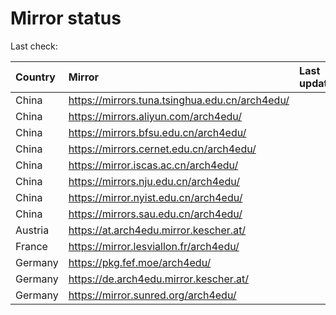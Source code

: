 <script src="./time.js"></script>
# Mirror status
Last check: <script type="text/javascript">localize(1710613375.9100435);</script>

|Country|Mirror|Last update|
|:------|:-----|:----------|
|China|https://mirrors.tuna.tsinghua.edu.cn/arch4edu/|<script type="text/javascript">localize(1710572156);</script>|
|China|https://mirrors.aliyun.com/arch4edu/|<script type="text/javascript">localize(1710572156);</script>|
|China|https://mirrors.bfsu.edu.cn/arch4edu/|<script type="text/javascript">localize(1710572156);</script>|
|China|https://mirrors.cernet.edu.cn/arch4edu/|<script type="text/javascript">localize(1710572156);</script>|
|China|https://mirror.iscas.ac.cn/arch4edu/|<script type="text/javascript">localize(1710572156);</script>|
|China|https://mirrors.nju.edu.cn/arch4edu/|<script type="text/javascript">localize(1710527409);</script>|
|China|https://mirror.nyist.edu.cn/arch4edu/|<script type="text/javascript">localize(1710572156);</script>|
|China|https://mirrors.sau.edu.cn/arch4edu/|<script type="text/javascript">localize(1710572156);</script>|
|Austria|https://at.arch4edu.mirror.kescher.at/|<script type="text/javascript">localize(1710572156);</script>|
|France|https://mirror.lesviallon.fr/arch4edu/|<script type="text/javascript">localize(1710572156);</script>|
|Germany|https://pkg.fef.moe/arch4edu/|<script type="text/javascript">localize(1710572156);</script>|
|Germany|https://de.arch4edu.mirror.kescher.at/|<script type="text/javascript">localize(1710572156);</script>|
|Germany|https://mirror.sunred.org/arch4edu/|<script type="text/javascript">localize(1710572156);</script>|

<script src="./tablefilter/tablefilter.js"></script>
<script src="./table.js"></script>